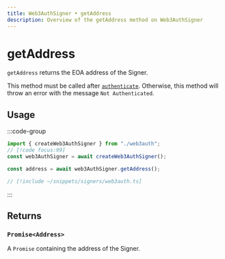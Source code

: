 ```yaml
---
title: Web3AuthSigner • getAddress
description: Overview of the getAddress method on Web3AuthSigner
---
```


# getAddress

`getAddress` returns the EOA address of the Signer.

This method must be called after [`authenticate`](/packages/aa-signers/web3auth/authenticate). Otherwise, this method will throw an error with the message `Not Authenticated`.

## Usage

:::code-group

```ts [example.ts]
import { createWeb3AuthSigner } from "./web3auth";
// [!code focus:99]
const web3AuthSigner = await createWeb3AuthSigner();

const address = await web3AuthSigner.getAddress();
```

```ts [web3auth.ts]
// [!include ~/snippets/signers/web3auth.ts]
```

:::

## Returns

### `Promise<Address>`

A `Promise` containing the address of the Signer.
